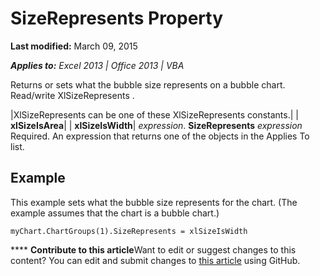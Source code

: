 
# SizeRepresents Property

 **Last modified:** March 09, 2015

 _**Applies to:** Excel 2013 | Office 2013 | VBA_

Returns or sets what the bubble size represents on a bubble chart. Read/write XlSizeRepresents .



|XlSizeRepresents can be one of these XlSizeRepresents constants.|
| **xlSizeIsArea**|
| **xlSizeIsWidth**|
 _expression_. **SizeRepresents**
 _expression_ Required. An expression that returns one of the objects in the Applies To list.

## Example

This example sets what the bubble size represents for the chart. (The example assumes that the chart is a bubble chart.)


```
myChart.ChartGroups(1).SizeRepresents = xlSizeIsWidth
```


****   **Contribute to this article**Want to edit or suggest changes to this content? You can edit and submit changes to  [this article](https://github.com/jhershey00/VBA_Excel_Test/OpenXMLCon/articles/54f87d5a-e388-e1d1-8a20-bec820f3449c.md) using GitHub.

